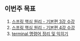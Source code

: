 ## 이번주 목표

1. [스프링 핵심 원리 - 기본편 3강 수강](https://user-images.githubusercontent.com/26156701/104846577-91816780-591e-11eb-9f3b-25ed89b2fadc.png)
1. [스프링 핵심 원리 - 기본편 4강 수강](https://user-images.githubusercontent.com/26156701/104846600-afe76300-591e-11eb-9b60-710eb95fca61.png)
1. [terminal 명령어 정리 및 익히기](terminal.md)